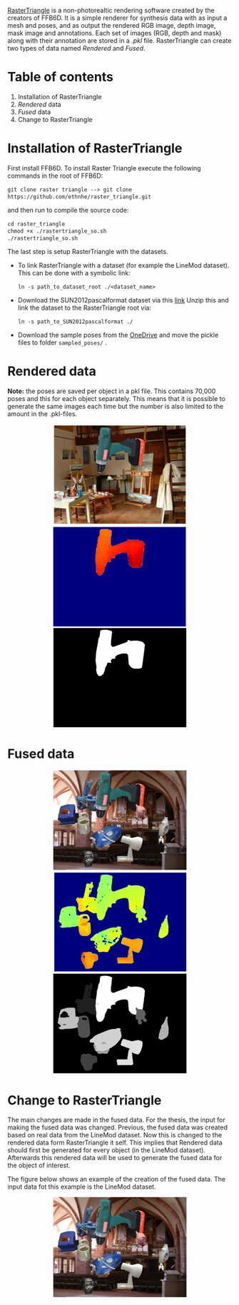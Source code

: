 [RasterTriangle](https://github.com/ethnhe/raster_triangle) is a non-photorealtic rendering software created by the creators of FFB6D. It is a simple renderer for synthesis data with as input a mesh and poses, and as output the rendered RGB image, depth image, mask image and annotations. Each set of images (RGB, depth and mask) along with their annotation are stored in a *.pkl* file. RasterTriangle can create two types of data named *Rendered* and *Fused*. 

# Table of contents 
1. Installation of RasterTriangle 
2. *Rendered* data
3. *Fused* data
4. Change to RasterTriangle

# Installation of RasterTriangle
First install FFB6D. To install Raster Triangle execute the following commands in the root of FFB6D:
```
git clone raster triangle --> git clone https://github.com/ethnhe/raster_triangle.git
```
and then run to compile the source code:
```
cd raster_triangle
chmod +x ./rastertriangle_so.sh
./rastertriangle_so.sh
```
The last step is setup RasterTriangle with the datasets. 
* To link RasterTriangle with a dataset (for example the LineMod dataset). This can be done with a symbolic link:
  ```
  ln -s path_to_dataset_root ./<dataset_name>
  ```
* Download the SUN2012pascalformat dataset via this [link](http://groups.csail.mit.edu/vision/SUN/releases/SUN2012pascalformat.tar.gz) 
  Unzip this and link the dataset to the RasterTriangle root via:
  ```
  ln -s path_to_SUN2012pascalformat ./
  ```
* Download the sample poses from the [OneDrive](https://hkustconnect-my.sharepoint.com/personal/yhebk_connect_ust_hk/_layouts/15/onedrive.aspx?id=%2Fpersonal%2Fyhebk%5Fconnect%5Fust%5Fhk%2FDocuments%2Fpublically%20shared%20%E5%85%B1%E4%BA%AB%E6%96%87%E4%BB%B6%E5%A4%B9%2FLineMOD%5Fsyn%5Fsample%5Fpose&ga=1) and move the pickle files to folder ``` sampled_poses/ ``` .
# Rendered data

**Note:** the poses are saved per object in a pkl file. This contains 70,000 poses and this for each object separately. This means that it is possible to generate the same images each time but the number is also limited to the amount in the .pkl-files.
<p align="center">
  <img src="images/example_render_rgb.png" width="300"> <img src="images/example_render_depth.png" width="300"> <img src="images/example_render_mask.png" width="300">
</p>

# Fused data
<p align="center">
  <img src="images/example_fuse_rgb.png" width="300"> <img src="images/example_fuse_depth.png" width="300"> <img src="images/example_fuse_mask.png" width="300">
</p>

# Change to RasterTriangle
The main changes are made in the fused data. For the thesis, the input for making the fused data was changed. Previous, the fused data was created based on real data from the LineMod dataset. Now this is changed to the rendered data form RasterTriangle it self. This implies that Rendered data should first be generated for every object (in the LineMod dataset). Afterwards this rendered data will be used to generate the fused data for the object of interest.

The figure below shows an example of the creation of the fused data. The input data fot this example is the LineMod dataset. 
<p align="center">
  <img src="images/example_fuse_rgb.png" width="300">
</p>
